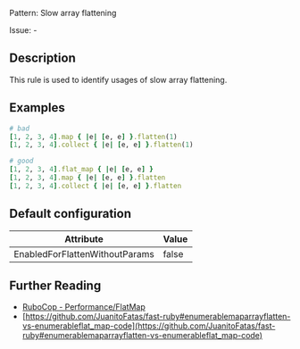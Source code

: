 Pattern: Slow array flattening

Issue: -

## Description

This rule is used to identify usages of slow array flattening.

## Examples

```ruby
# bad
[1, 2, 3, 4].map { |e| [e, e] }.flatten(1)
[1, 2, 3, 4].collect { |e| [e, e] }.flatten(1)

# good
[1, 2, 3, 4].flat_map { |e| [e, e] }
[1, 2, 3, 4].map { |e| [e, e] }.flatten
[1, 2, 3, 4].collect { |e| [e, e] }.flatten
```

## Default configuration

Attribute | Value
--- | ---
EnabledForFlattenWithoutParams | false

## Further Reading

* [RuboCop - Performance/FlatMap](https://rubocop.readthedocs.io/en/latest/cops_performance/#performanceflatmap)
* [https://github.com/JuanitoFatas/fast-ruby#enumerablemaparrayflatten-vs-enumerableflat_map-code](https://github.com/JuanitoFatas/fast-ruby#enumerablemaparrayflatten-vs-enumerableflat_map-code)
